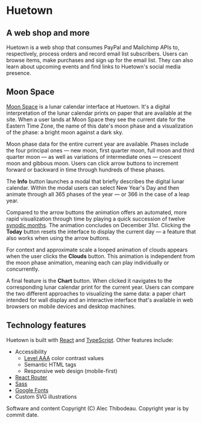 # Huetown

## A web shop and more

Huetown is a web shop that consumes PayPal and Mailchimp APIs to, respectively, process orders and record email list subscribers. Users can browse items, make purchases and sign up for the email list. They can also learn about upcoming events and find links to Huetown's social media presence.

## Moon Space

[Moon Space](https://huetown.com/moon-space) is a lunar calendar interface at Huetown. It's a digital interpretation of the lunar calendar prints on paper that are available at the site. When a user lands at Moon Space they see the current date for the Eastern Time Zone, the name of this date's moon phase and a visualization of the phase: a bright moon against a dark sky.

Moon phase data for the entire current year are available. Phases include the four principal ones &mdash; new moon, first quarter moon, full moon and third quarter moon &mdash; as well as variations of intermediate ones &mdash; crescent moon and gibbous moon. Users can click arrow buttons to increment forward or backward in time through hundreds of these phases.

The **Info** button launches a modal that briefly describes the digital lunar calendar. Within the modal users can select New Year's Day and then animate through all 365 phases of the year &mdash; or 366 in the case of a leap year.

Compared to the arrow buttons the animation offers an automated, more rapid visualization through time by playing a quick succession of twelve [synodic months](https://en.wikipedia.org/wiki/Lunar_month#Synodic_month). The animation concludes on December 31st. Clicking the **Today** button resets the interface to display the current day &mdash; a feature that also works when using the arrow buttons.

For context and approximate scale a looped animation of clouds appears when the user clicks the **Clouds** button. This animation is independent from the moon phase animation, meaning each can play individually or concurrently.

A final feature is the **Chart** button. When clicked it navigates to the corresponding lunar calendar print for the current year. Users can compare the two different approaches to visualizing the same data: a paper chart intended for wall display and an interactive interface that's available in web browsers on mobile devices and desktop machines.

## Technology features

Huetown is built with [React](https://reactjs.org/) and [TypeScript](https://www.typescriptlang.org/). Other features include:
- Accessibility
  - [Level AAA](https://www.w3.org/WAI/WCAG2AAA-Conformance) color contrast values
  - Semantic HTML tags
  - Responsive web design (mobile-first)
- [React Router](https://reactrouter.com/docs/en/v6)
- [Sass](https://sass-lang.com)
- [Google Fonts](https://fonts.google.com)
- Custom SVG illustrations

Software and content Copyright (C) Alec Thibodeau. Copyright year is by commit date.